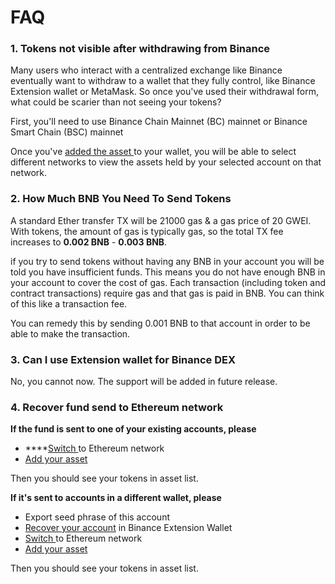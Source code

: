 # FAQ

### 1. Tokens not visible after withdrawing from Binance

Many users who interact with a centralized exchange like Binance eventually want to withdraw to a wallet that they fully control, like Binance Extension wallet or MetaMask. So once you've used their withdrawal form, what could be scarier than not seeing your tokens?

First, you'll need to use  Binance Chain Mainnet \(BC\) mainnet or Binance Smart Chain \(BSC\) mainnet

Once you've [added the asset ](how-to-add-asset.md)to your wallet, you will be able to select different networks to view the assets held by your selected account on that network.

### 2. How Much BNB You Need To Send Tokens

A standard Ether transfer TX will be 21000 gas & a gas price of 20 GWEI. With tokens, the amount of gas is typically gas, so the total TX fee increases to **0.002 BNB** - **0.003 BNB**.

if you try to send tokens without having any BNB in your account you will be told you have insufficient funds. This means you do not have enough BNB in your account to cover the cost of gas. Each transaction \(including token and contract transactions\) require gas and that gas is paid in BNB. You can think of this like a transaction fee.

You can remedy this by sending 0.001 BNB to that account in order to be able to make the transaction.

### 3. Can I use Extension wallet for Binance DEX

No, you cannot now. The support will be added in future release.  

### 4.  Recover fund send to Ethereum network

**If the fund is sent to one of your existing accounts, please** 

* \*\*\*\*[Switch ](switch-network.md)to Ethereum  network
* [Add your asset](how-to-add-asset.md#how-to-add-a-custom-token) 

Then you should see your tokens in asset list. 

**If it's sent to accounts in a different wallet, please** 

* Export seed phrase of this account 
* [Recover your account](acc/untitled-2.md) in Binance Extension Wallet
* [Switch ](switch-network.md)to Ethereum  network
* [Add your asset](how-to-add-asset.md#how-to-add-a-custom-token) 

Then you should see your tokens in asset list. 





